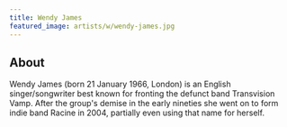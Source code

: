 ```yaml
---
title: Wendy James
featured_image: artists/w/wendy-james.jpg
---
```

## About

Wendy James (born 21 January 1966, London) is an English singer/songwriter best known for fronting the defunct band Transvision Vamp. After the group's demise in the early nineties she went on to form indie band Racine in 2004, partially even using that name for herself.

